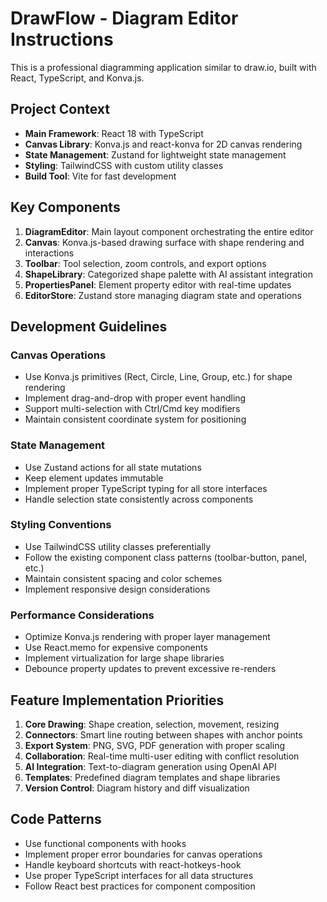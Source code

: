 <!-- Use this file to provide workspace-specific custom instructions to Copilot. For more details, visit https://code.visualstudio.com/docs/copilot/copilot-customization#_use-a-githubcopilotinstructionsmd-file -->

# DrawFlow - Diagram Editor Instructions

This is a professional diagramming application similar to draw.io, built with React, TypeScript, and Konva.js.

## Project Context

- **Main Framework**: React 18 with TypeScript
- **Canvas Library**: Konva.js and react-konva for 2D canvas rendering
- **State Management**: Zustand for lightweight state management
- **Styling**: TailwindCSS with custom utility classes
- **Build Tool**: Vite for fast development

## Key Components

1. **DiagramEditor**: Main layout component orchestrating the entire editor
2. **Canvas**: Konva.js-based drawing surface with shape rendering and interactions
3. **Toolbar**: Tool selection, zoom controls, and export options
4. **ShapeLibrary**: Categorized shape palette with AI assistant integration
5. **PropertiesPanel**: Element property editor with real-time updates
6. **EditorStore**: Zustand store managing diagram state and operations

## Development Guidelines

### Canvas Operations
- Use Konva.js primitives (Rect, Circle, Line, Group, etc.) for shape rendering
- Implement drag-and-drop with proper event handling
- Support multi-selection with Ctrl/Cmd key modifiers
- Maintain consistent coordinate system for positioning

### State Management
- Use Zustand actions for all state mutations
- Keep element updates immutable
- Implement proper TypeScript typing for all store interfaces
- Handle selection state consistently across components

### Styling Conventions
- Use TailwindCSS utility classes preferentially
- Follow the existing component class patterns (toolbar-button, panel, etc.)
- Maintain consistent spacing and color schemes
- Implement responsive design considerations

### Performance Considerations
- Optimize Konva.js rendering with proper layer management
- Use React.memo for expensive components
- Implement virtualization for large shape libraries
- Debounce property updates to prevent excessive re-renders

## Feature Implementation Priorities

1. **Core Drawing**: Shape creation, selection, movement, resizing
2. **Connectors**: Smart line routing between shapes with anchor points
3. **Export System**: PNG, SVG, PDF generation with proper scaling
4. **Collaboration**: Real-time multi-user editing with conflict resolution
5. **AI Integration**: Text-to-diagram generation using OpenAI API
6. **Templates**: Predefined diagram templates and shape libraries
7. **Version Control**: Diagram history and diff visualization

## Code Patterns

- Use functional components with hooks
- Implement proper error boundaries for canvas operations
- Handle keyboard shortcuts with react-hotkeys-hook
- Use proper TypeScript interfaces for all data structures
- Follow React best practices for component composition

